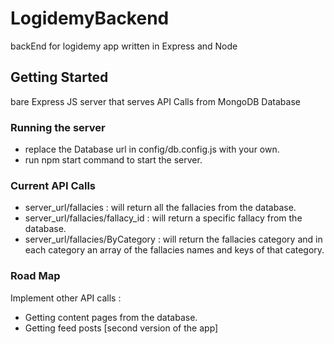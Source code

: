 # LogidemyBackend
backEnd for logidemy app written in Express and Node

## Getting Started  

bare Express JS server that serves API Calls from MongoDB Database

### Running the server

- replace the Database url in config/db.config.js with your own.
- run npm start command to start the server.

### Current API Calls

- server_url/fallacies : will return all the fallacies from the database.
- server_url/fallacies/fallacy_id : will return a specific fallacy from the database.
- server_url/fallacies/ByCategory : will return the fallacies category and in each category an array of the fallacies names and keys of that category.

### Road Map

Implement other API calls : 
- Getting content pages from the database.
- Getting feed posts [second version of the app]

